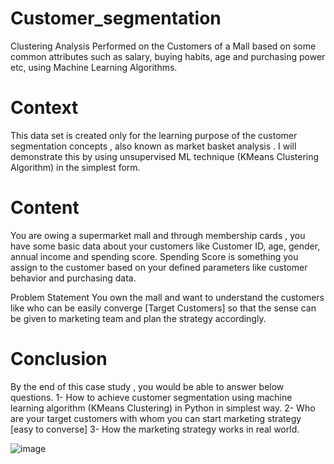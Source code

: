 # Customer_segmentation

Clustering Analysis Performed on the Customers of a Mall based on some common attributes such as salary, buying habits, age and purchasing power etc, using Machine Learning Algorithms.

# Context
This data set is created only for the learning purpose of the customer segmentation concepts , also known as market basket analysis . I will demonstrate this by using unsupervised ML technique (KMeans Clustering Algorithm) in the simplest form.

# Content
You are owing a supermarket mall and through membership cards , you have some basic data about your customers like Customer ID, age, gender, annual income and spending score. Spending Score is something you assign to the customer based on your defined parameters like customer behavior and purchasing data.

Problem Statement You own the mall and want to understand the customers like who can be easily converge [Target Customers] so that the sense can be given to marketing team and plan the strategy accordingly.

# Conclusion
By the end of this case study , you would be able to answer below questions. 1- How to achieve customer segmentation using machine learning algorithm (KMeans Clustering) in Python in simplest way. 2- Who are your target customers with whom you can start marketing strategy [easy to converse] 3- How the marketing strategy works in real world.

![image](https://github.com/Niharika-Bathula/Customer_segmentation/assets/142409759/81bd88fd-2edb-49db-99c6-fa82b937a109)
